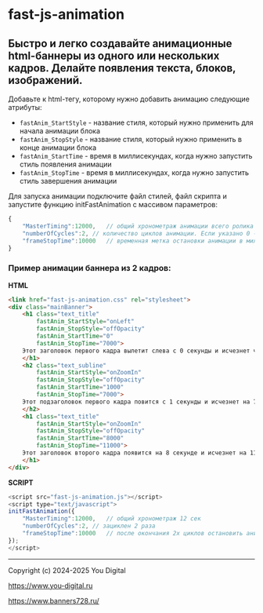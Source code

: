 fast-js-animation
=====================
Быстро и легко создавайте анимационные html-баннеры из одного или нескольких кадров.  Делайте появления текста, блоков, изображений.
-----------------------------------
Добавьте к html-тегу, которому нужно добавить анимацию следующие атрибуты:

* `fastAnim_StartStyle` - название стиля, который нужно применить для начала анимации блока
* `fastAnim_StopStyle` - название стиля, который нужно применить в конце анимации блока
* `fastAnim_StartTime` - время в миллисекундах, когда нужно запустить стиль появления анимации
* `fastAnim_StopTime` - время в миллисекундах, когда нужно запустить стиль завершения анимации

Для запуска анимации подключите файл стилей, файл скрипта и запустите функцию initFastAnimation с массивом параметров:

```js
{ 
	"MasterTiming":12000,  	// общий хронометраж анимации всего ролика в милисекундах. В примере: 12 секунд
	"numberOfCycles":2,	// количество циклов анимации. Если указано 0 - бесконечно.
	"frameStopTime":10000  	// временная метка остановки анимации в миллисекундах (стоп-кадр). Если указано 0 стоп-кадр нет. 
}
```

### Пример анимации баннера из 2 кадров:

**HTML**
```html
<link href="fast-js-animation.css" rel="stylesheet">
<div class="mainBanner">
	<h1 class="text_title"
		fastAnim_StartStyle="onLeft" 
		fastAnim_StopStyle="offOpacity"
		fastAnim_StartTime="0" 
		fastAnim_StopTime="7000">
	Этот заголовок первого кадра вылетит слева с 0 секунды и исчезнет через прозрачность на 7 секунде
	</h1>
	<h2 class="text_subline"
		fastAnim_StartStyle="onZoomIn" 
		fastAnim_StopStyle="offOpacity"
		fastAnim_StartTime="1000" 
		fastAnim_StopTime="7000">
	Этот подзаголовок первого кадра повится с 1 секунды и исчезнет на 7 секунде
	</h2>
	<h1 class="text_title"
		fastAnim_StartStyle="onZoomIn" 
		fastAnim_StopStyle="offOpacity"
		fastAnim_StartTime="8000" 
		fastAnim_StopTime="11000">
	Этот заголовок второго кадра появится на 8 секунде и исчезнет на 11 секунде
	</h1>
</div>
```

**SCRIPT**
```js
<script src="fast-js-animation.js"></script>
<script type="text/javascript">
initFastAnimation({ 
	"MasterTiming":12000,	// общий хронометраж 12 сек
	"numberOfCycles":2,	// зациклен 2 раза
	"frameStopTime":10000	// после окончания 2х циклов остановить анимацию на 10 секунде
});
</script>
```
-----------------------------------
Copyright (c) 2024-2025 You Digital

<https://www.you-digital.ru>

<https://www.banners728.ru/>
